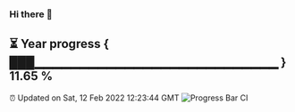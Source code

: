 ### Hi there 👋
⏳ Year progress { ███▁▁▁▁▁▁▁▁▁▁▁▁▁▁▁▁▁▁▁▁▁▁▁▁▁▁▁ } 11.65 %
---
⏰ Updated on Sat, 12 Feb 2022 12:23:44 GMT
![Progress Bar CI](https://github.com/liununu/liununu/workflows/Progress%20Bar%20CI/badge.svg)
